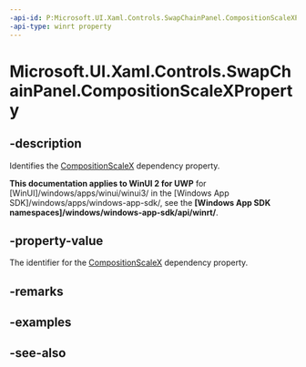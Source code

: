 ```yaml
---
-api-id: P:Microsoft.UI.Xaml.Controls.SwapChainPanel.CompositionScaleXProperty
-api-type: winrt property
---
```


<!-- Property syntax
public Windows.UI.Xaml.DependencyProperty CompositionScaleXProperty { get; }
-->

# Microsoft.UI.Xaml.Controls.SwapChainPanel.CompositionScaleXProperty

## -description
Identifies the [CompositionScaleX](swapchainpanel_compositionscalex.md) dependency property.

**This documentation applies to WinUI 2 for UWP** for [WinUI]/windows/apps/winui/winui3/ in the [Windows App SDK]/windows/apps/windows-app-sdk/, see the **[Windows App SDK namespaces]/windows/windows-app-sdk/api/winrt/**.

## -property-value
The identifier for the [CompositionScaleX](swapchainpanel_compositionscalex.md) dependency property.

## -remarks

## -examples

## -see-also
